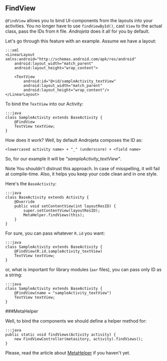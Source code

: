 <div class="page-header">
    <h2>FindView</h2>
</div>

`@FindView` allows you to bind UI-components from the layouts into your activities. You no longer have to use `findViewById()`, cast `View` to the actual class, pass the IDs from `R` file. *Androjeta* does it all for you by default.

Let's go through this feature with an example. Assume we have a layout:

    :::xml
    <LinearLayout xmlns:android="http://schemas.android.com/apk/res/android"
        android:layout_width="match_parent"
        android:layout_height="wrap_content">

        <TextView
            android:id="@+id/sampleActivity_textView"
            android:layout_width="match_parent"
            android:layout_height="wrap_content"/>
    </LinearLayout>


To bind the `TextView` into our Activity:

    :::java
    class SampleActivity extends BaseActivity {
        @FindView
        TextView textView;
    }

How does it work? Well, by default Androjeta composes the ID as:

`<lowercased activity name> + "_" (underscore) + <field name>`

So, for our example it will be *"sampleActivity_textView"*.

<span class="label label-info">Note</span> You shouldn't distrust this approach. In case of misspelling, it will fail at compile-time. Also, it helps you keep your code clean and in one style.

Here's the `BaseActivity`:

    :::java
    class BaseActivity extends Activity {
        @Override
        public void setContentView(int layoutResID) {
            super.setContentView(layoutResID);
            MetaHelper.findViews(this);
        }
    }

For sure, you can pass whatever `R.id` you want:

    :::java
    class SampleActivity extends BaseActivity {
        @FindView(R.id.sampleActivity_textView)
        TextView textView;
    }

or, what is important for library modules (`aar` files), you can pass only ID as a string:

    :::java
    class SampleActivity extends BaseActivity {
        @FindView(name = "sampleActivity_textView")
        TextView textView;
    }

###MetaHelper

Well, to bind the components we should define a helper method for:

    :::java
    public static void findViews(Activity activity) {
        new FindViewController(metasitory, activity).findViews();
    }

Please, read the article about [MetaHelper](/guide/meta-helper.html) if you haven't yet.
